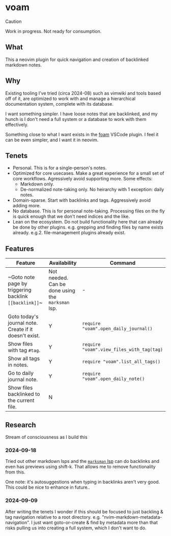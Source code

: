 # voam

> [!caution]
> Work in progress. Not ready for consumption.

## What

This a neovim plugin for quick navigation and creation of backlinked markdown notes.

## Why

Existing tooling I've tried (circa 2024-08) such as vimwiki and tools based off of it, are optimized to work with and manage a hierarchical documentation system, complete with its database.

I want something simpler. I have loose notes that are backlinked, and my hunch is I don't need a full system or a database to work with them effectively.

Something close to what I want exists in the [foam](https://marketplace.visualstudio.com/items?itemName=foam.foam-vscode) VSCode plugin. I feel it can be even simpler, and I want it in neovim.

## Tenets

- Personal. This is for a single-person's notes.
- Optimized for core usecases. Make a great experience for a small set of core workflows. Agressively avoid supporting more. Some effects:
  - Markdown only.
  - De-normalized note-taking only. No heirarchy with 1 exception: daily notes.
- Domain-sparse. Start with backlinks and tags. Aggressively avoid adding more.
- No database. This is for personal note-taking. Processing files on the fly is quick enough that we don't need indices and the like.
- Lean on the ecosystem. Do not build functionality here that can already be done by other plugins. e.g. grepping and finding files by name exists already. e.g.2. file-management plugins already exist.

## Features

| Feature                                                | Availability                                      | Command                            |
| ------------------------------------------------------ | ------------------------------------------------- | ---------------------------------- |
| ~Goto note page by triggering backlink `[[backlink]]`~ | Not needed. Can be done using the `marksman` lsp. | -                                  |
| Goto today's journal note. Create if it doesn't exist. | Y                                                 | `require "voam".open_daily_journal()` |
| Show files with tag `#tag`.                            | Y                                               |  `require "voam".view_files_with_tag(tag)`                                   |
| Show all tags in notes.                                | Y                                               |  `require "voam".list_all_tags()`                                   |
| Go to daily journal note.                        | Y                                                 | `require "voam".open_daily_note()`                                   |
| Show files backlinked to the current file.             | N                                                 |                                    |

## Research

Stream of consciousness as I build this

### 2024-09-18

Tried out other markdown lsps and the [`marksman` lsp](https://github.com/artempyanykh/marksman) can do backlinks and even has previews using shift-k. That allows me to remove functionality from this.

One note: it's autosuggestions when typing in backlinks aren't very good. This could be nice to enhance in future..

### 2024-09-09

After writing the tenets I wonder if this should be focused to just backling & tag navigation relative to a root directory. e.g. "nvim-markdown-metadata-navigation". I just want goto-or-create & find by metadata more than that risks pulling us into creating a full system, which I don't want to do.

